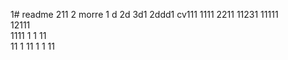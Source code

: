 1# readme 211
2 morre
1 d
2d
3d1 
2ddd1
cv111 
1111 
2211 
11231
11111  
12111  
1111
1  1
11  
11
1
11 
1
1
11
 
